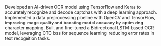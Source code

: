 Developed an AI-driven OCR model using TensorFlow and Keras to accurately recognize and decode captchas with a deep learning approach. Implemented a data preprocessing pipeline with OpenCV and TensorFlow, improving image quality and boosting model accuracy by optimizing character mapping. Built and fine-tuned a Bidirectional LSTM-based OCR model, leveraging CTC loss for sequence learning, reducing error rates in text recognition tasks.
